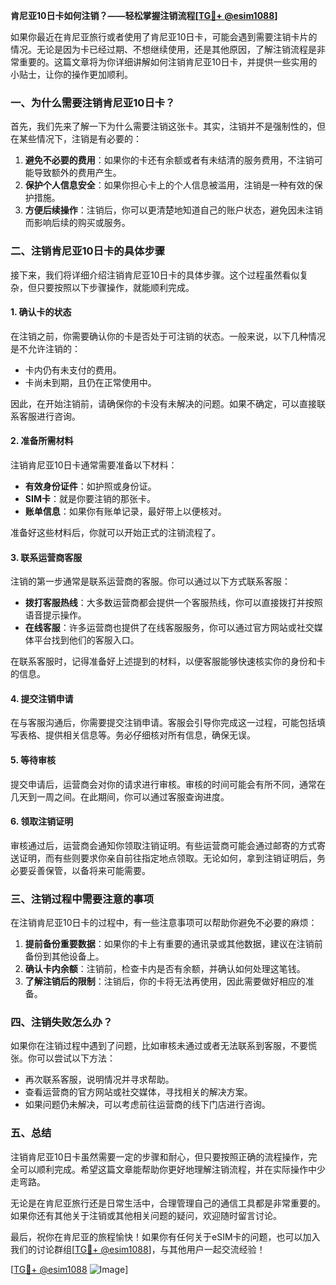 **肯尼亚10日卡如何注销？——轻松掌握注销流程[[TG💪+ @esim1088](https://t.me/s/esim1088)]**

如果你最近在肯尼亚旅行或者使用了肯尼亚10日卡，可能会遇到需要注销卡片的情况。无论是因为卡已经过期、不想继续使用，还是其他原因，了解注销流程是非常重要的。这篇文章将为你详细讲解如何注销肯尼亚10日卡，并提供一些实用的小贴士，让你的操作更加顺利。

### 一、为什么需要注销肯尼亚10日卡？

首先，我们先来了解一下为什么需要注销这张卡。其实，注销并不是强制性的，但在某些情况下，注销是有必要的：

1. **避免不必要的费用**：如果你的卡还有余额或者有未结清的服务费用，不注销可能导致额外的费用产生。
2. **保护个人信息安全**：如果你担心卡上的个人信息被滥用，注销是一种有效的保护措施。
3. **方便后续操作**：注销后，你可以更清楚地知道自己的账户状态，避免因未注销而影响后续的购买或服务。

### 二、注销肯尼亚10日卡的具体步骤

接下来，我们将详细介绍注销肯尼亚10日卡的具体步骤。这个过程虽然看似复杂，但只要按照以下步骤操作，就能顺利完成。

#### 1. 确认卡的状态

在注销之前，你需要确认你的卡是否处于可注销的状态。一般来说，以下几种情况是不允许注销的：
- 卡内仍有未支付的费用。
- 卡尚未到期，且仍在正常使用中。

因此，在开始注销前，请确保你的卡没有未解决的问题。如果不确定，可以直接联系客服进行咨询。

#### 2. 准备所需材料

注销肯尼亚10日卡通常需要准备以下材料：
- **有效身份证件**：如护照或身份证。
- **SIM卡**：就是你要注销的那张卡。
- **账单信息**：如果你有账单记录，最好带上以便核对。

准备好这些材料后，你就可以开始正式的注销流程了。

#### 3. 联系运营商客服

注销的第一步通常是联系运营商的客服。你可以通过以下方式联系客服：
- **拨打客服热线**：大多数运营商都会提供一个客服热线，你可以直接拨打并按照语音提示操作。
- **在线客服**：许多运营商也提供了在线客服服务，你可以通过官方网站或社交媒体平台找到他们的客服入口。

在联系客服时，记得准备好上述提到的材料，以便客服能够快速核实你的身份和卡的信息。

#### 4. 提交注销申请

在与客服沟通后，你需要提交注销申请。客服会引导你完成这一过程，可能包括填写表格、提供相关信息等。务必仔细核对所有信息，确保无误。

#### 5. 等待审核

提交申请后，运营商会对你的请求进行审核。审核的时间可能会有所不同，通常在几天到一周之间。在此期间，你可以通过客服查询进度。

#### 6. 领取注销证明

审核通过后，运营商会通知你领取注销证明。有些运营商可能会通过邮寄的方式寄送证明，而有些则要求你亲自前往指定地点领取。无论如何，拿到注销证明后，务必要妥善保管，以备将来可能需要。

### 三、注销过程中需要注意的事项

在注销肯尼亚10日卡的过程中，有一些注意事项可以帮助你避免不必要的麻烦：

1. **提前备份重要数据**：如果你的卡上有重要的通讯录或其他数据，建议在注销前备份到其他设备上。
2. **确认卡内余额**：注销前，检查卡内是否有余额，并确认如何处理这笔钱。
3. **了解注销后的限制**：注销后，你的卡将无法再使用，因此需要做好相应的准备。

### 四、注销失败怎么办？

如果你在注销过程中遇到了问题，比如审核未通过或者无法联系到客服，不要慌张。你可以尝试以下方法：
- 再次联系客服，说明情况并寻求帮助。
- 查看运营商的官方网站或社交媒体，寻找相关的解决方案。
- 如果问题仍未解决，可以考虑前往运营商的线下门店进行咨询。

### 五、总结

注销肯尼亚10日卡虽然需要一定的步骤和耐心，但只要按照正确的流程操作，完全可以顺利完成。希望这篇文章能帮助你更好地理解注销流程，并在实际操作中少走弯路。

无论是在肯尼亚旅行还是日常生活中，合理管理自己的通信工具都是非常重要的。如果你还有其他关于注销或其他相关问题的疑问，欢迎随时留言讨论。

最后，祝你在肯尼亚的旅程愉快！如果你有任何关于eSIM卡的问题，也可以加入我们的讨论群组[[TG💪+ @esim1088](https://t.me/s/esim1088)]，与其他用户一起交流经验！

[[TG💪+ @esim1088](https://t.me/s/esim1088) ![Image](https://i.postimg.cc/4NQfJmqS/Snipaste-2025-05-13-00-14-12.png)]